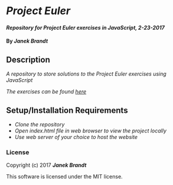 # _Project Euler_

#### _Repository for Project Euler exercises in JavaScript, 2-23-2017_

#### By _**Janek Brandt**_

## Description
_A repository to store solutions to the Project Euler exercises using JavaScript_

_The exercises can be found [here](https://projecteuler.net/archives)_


## Setup/Installation Requirements

* _Clone the repository_
* _Open index.html file in web browser to view the project locally_
* _Use web server of your choice to host the website_


### License

Copyright (c) 2017 **_Janek Brandt_**

This software is licensed under the MIT license.
